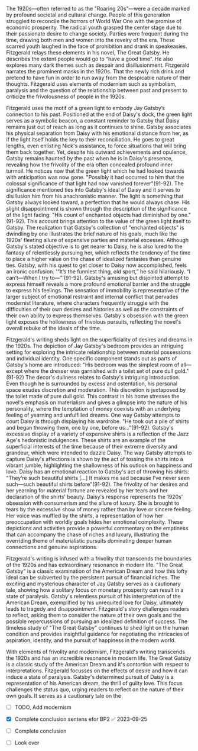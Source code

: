 The 1920s—often referred to as the "Roaring 20s"—were a decade marked by profound societal and cultural change. People of this generation struggled to reconcile the horrors of World War One with the promise of economic prosperity. The radical youth grasped the center stage due to their passionate desire to change society. Parties were frequent during the time, drawing both men and women into the revelry of the era. These scarred youth laughed in the face of prohibition and drank in speakeasies. Fitzgerald relays these elements in his novel, The Great Gatsby. He describes the extent people would go to “have a good time”. He also explores many dark themes such as despair and disillusionment. Fitzgerald narrates the prominent masks in the 1920s.   That the newly rich drink and pretend to have fun in order to run away from the despicable nature of their thoughts. Fitzgerald uses elements of modernism such as symbolism, paralysis and the question of the relationship between past and present to criticize the frivolousness of people in the 1920s.

Fitzgerald uses the motif of a green light to embody Jay Gatsby’s connection to his past. Positioned at the end of Daisy's dock, the green light serves as a symbolic beacon, a constant reminder to Gatsby that Daisy remains just out of reach as long as it continues to shine. Gatsby associates his physical separation from Daisy with his emotional distance from her, as if the light itself holds the key to their reconciliation. He goes to great lengths, even enlisting Nick's assistance, to force situations that will bring them back together. Yet, despite his outward achievements and opulence, Gatsby remains haunted by the past when he is in Daisy's presence, revealing how the frivolity of the era often concealed profound inner turmoil. He notices now that the green light which he had looked towards with anticipation was now gone. "Possibly it had occurred to him that the colossal significance of that light had now vanished forever"(91-92). The significance mentioned ties into Gatsby's ideal of Daisy and it serves to disillusion him from his anachronistic manner. The light is something that Gatsby always looked toward, a perfection that he would always chase. His slight disappointment is shown through the description of the significance of the light fading: "His count of enchanted objects had diminished by one."(91-92). This account brings attention to the value of the green light itself to Gatsby. The realization that Gatsby's collection of "enchanted objects" is dwindling by one illustrates the brief nature of his goals, much like the 1920s' fleeting allure of expensive parties and material excesses. Although Gatsby's stated objective is to get nearer to Daisy, he is also lured to the fantasy of relentlessly pursuing her, which reflects the tendency of the time to place a higher value on the chase of idealized fantasies than genuine ties. Gatsby, with his quest to get closer to Daisy now accomplished, feels an ironic confusion. '“It’s the funniest thing, old sport,” he said hilariously. “I can’t—When I try to—”'(91-92). Gatsby's amusing but disjointed attempt to express himself reveals a more profound emotional barrier and the struggle to express his feelings. The sensation of immobility is representative of the larger subject of emotional restraint and internal conflict that pervades modernist literature, where characters frequently struggle with the difficulties of their own desires and histories as well as the constraints of their own ability to express themselves. Gatsby's obsession with the green light exposes the hollowness of frivolous pursuits, reflecting the novel's overall rebuke of the ideals of the time.

Fitzgerald's writing sheds light on the superficiality of desires and dreams in the 1920s. The depiction of Jay Gatsby's bedroom provides an intriguing setting for exploring the intricate relationship between material possessions and individual identity. One specific component stands out as parts of Gatsby's home are introduced: "His bedroom was the simplest room of all—except where the dresser was garnished with a toilet set of pure dull gold."(91-92) The decor's dullness relates to Gatsby's intriguing introduction. Even though he is surrounded by excess and ostentation, his personal space exudes discretion and moderation. This discretion is juxtaposed by the toilet made of pure dull gold. This contrast in his home stresses the novel's emphasis on materialism and gives a glimpse into the nature of his personality, where the temptation of money coexists with an underlying feeling of yearning and unfulfilled dreams. One way Gatsby attempts to court Daisy is through displaying his wardrobe. "He took out a pile of shirts and began throwing them, one by one, before us..."(91-92). Gatsby's excessive display of a variety of expensive shirts is a reflection of the Jazz Age's hedonistic indulgences. These shirts are an example of the superficial interests of the time because of their extreme diversity and grandeur, which were intended to dazzle Daisy. The way Gatsby attempts to capture Daisy's affections is shown by the act of tossing the shirts into a vibrant jumble, highlighting the shallowness of his outlook on happiness and love. Daisy has an emotional reaction to Gatsby's act of throwing his shirts: "They’re such beautiful shirts [...] It makes me sad because I’ve never seen such—such beautiful shirts before"(91-92). The frivolity of her desires and her yearning for material fortune are revealed by her tears and her declaration of the shirts' beauty. Daisy's response represents the 1920s' obsession with consumerism and the allure of luxury. She is brought to tears by the excessive show of money rather than by love or sincere feeling. Her voice was muffled by the shirts, a representation of how her preoccupation with worldly goals hides her emotional complexity. These depictions and activities provide a powerful commentary on the emptiness that can accompany the chase of riches and luxury, illustrating the overriding theme of materialistic pursuits dominating deeper human connections and genuine aspirations.

Fitzgerald's writing is infused with a frivolity that transcends the boundaries of the 1920s and has extraordinary resonance in modern life. "The Great Gatsby" is a classic examination of the American Dream and how this lofty ideal can be subverted by the persistent pursuit of financial riches. The exciting and mysterious character of Jay Gatsby serves as a cautionary tale, showing how a solitary focus on monetary prosperity can result in a state of paralysis. Gatsby's relentless pursuit of his interpretation of the American Dream, exemplified by his unrequited love for Daisy, ultimately leads to tragedy and disappointment. Fitzgerald's story challenges readers to reflect, asking them to consider the nature of their own goals and the possible repercussions of pursuing an idealized definition of success. The timeless study of "The Great Gatsby" continues to shed light on the human condition and provides insightful guidance for negotiating the intricacies of aspiration, identity, and the pursuit of happiness in the modern world.

With elements of frivolity and modernism, Fitzgerald's writing transcends the 1920s and has an incredible resonance in modern life. The Great Gatsby is a classic study of the American Dream and it's contortion with respect to interpretations. Fitzgerald focusses on the effects of desire and how it can induce a state of paralysis. Gatsby's determined pursuit of Daisy is a representation of his American dream, the thrill of guilty love. This focus challenges the status quo, urging readers to reflect on the nature of their own goals. It serves as a cautionary tale on the 




- [ ] TODO, Add modernism
- [x] Complete conclusion sentens efor BP2 ✅ 2023-09-25
- [ ] Complete conclusion
- [ ] Look over

